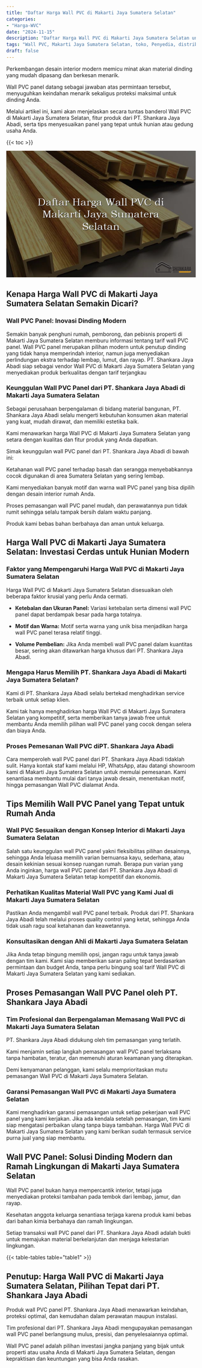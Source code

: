 ```yaml
---
title: "Daftar Harga Wall PVC di Makarti Jaya Sumatera Selatan"
categories: 
- "Harga-WVC"
date: "2024-11-15"
description: "Daftar Harga Wall PVC di Makarti Jaya Sumatera Selatan untuk tempat tinggal, office, serta toko. Material terbaik, pilihan motif, pilihan warna menarik, dengan servis instalasi dikerjakan oleh tenaga ahli berpengalaman serta kepastian resmi!|Layanan penjualan Wall PVC di Makarti Jaya Sumatera Selatan untuk kebutuhan hunian, perkantoran, atau gerai, beserta material unggulan dan pemasangan oleh teknisi ahli dan jaminan resmi.|Pilihan Wall PVC di Makarti Jaya Sumatera Selatan yang terbukti untuk hunian, kantor, dan ritel, bersama material terbaik dan penempatan oleh tim ahli serta jaminan resmi.|Penyediaan Wall PVC di Makarti Jaya Sumatera Selatan untuk hunian, office, dan ritel, beserta material unggulan dan penempatan oleh teknisi profesional, dilengkapi dengan kepastian resmi.}"
tags: "Wall PVC, Makarti Jaya Sumatera Selatan, toko, Penyedia, distributor"
draft: false
---
```


Perkembangan desain interior modern memicu minat akan material dinding yang mudah dipasang dan berkesan menarik.

Wall PVC panel datang sebagai jawaban atas permintaan tersebut, menyuguhkan keindahan menarik sekaligus proteksi maksimal untuk dinding Anda.

Melalui artikel ini, kami akan menjelaskan secara tuntas banderol Wall PVC di Makarti Jaya Sumatera Selatan, fitur produk dari PT. Shankara Jaya Abadi, serta tips menyesuaikan panel yang tepat untuk hunian atau gedung usaha Anda.

{{< toc >}}

![Daftar Harga Wall PVC di Makarti Jaya Sumatera Selatan](/images/Harga-WVC/Daftar-Harga-Wall-PVC-di-Makarti-Jaya-Sumatera-Selatan.png)


## Kenapa Harga Wall PVC di Makarti Jaya Sumatera Selatan Semakin Dicari?

### Wall PVC Panel: Inovasi Dinding Modern

Semakin banyak penghuni rumah, pemborong, dan pebisnis properti di Makarti Jaya Sumatera Selatan memburu informasi tentang tarif wall PVC panel. Wall PVC panel merupakan pilihan modern untuk penutup dinding yang tidak hanya memperindah interior, namun juga menyediakan perlindungan ekstra terhadap lembap, lumut, dan rayap. PT. Shankara Jaya Abadi siap sebagai vendor Wall PVC di Makarti Jaya Sumatera Selatan yang menyediakan produk berkualitas dengan tarif terjangkau

### Keunggulan Wall PVC Panel dari PT. Shankara Jaya Abadi di Makarti Jaya Sumatera Selatan

Sebagai perusahaan berpengalaman di bidang material bangunan, PT. Shankara Jaya Abadi selalu mengerti kebutuhan konsumen akan material yang kuat, mudah dirawat, dan memiliki estetika baik.

Kami menawarkan harga Wall PVC di Makarti Jaya Sumatera Selatan yang setara dengan kualitas dan fitur produk yang Anda dapatkan.

Simak keunggulan wall PVC panel dari PT. Shankara Jaya Abadi di bawah ini:

Ketahanan wall PVC panel terhadap basah dan serangga menyebabkannya cocok digunakan di area Sumatera Selatan yang sering lembap.

Kami menyediakan banyak motif dan warna wall PVC panel yang bisa dipilih dengan desain interior rumah Anda.

Proses pemasangan wall PVC panel mudah, dan perawatannya pun tidak rumit sehingga selalu tampak bersih dalam waktu panjang.

Produk kami bebas bahan berbahaya dan aman untuk keluarga.

## Harga Wall PVC di Makarti Jaya Sumatera Selatan: Investasi Cerdas untuk Hunian Modern

### Faktor yang Mempengaruhi Harga Wall PVC di Makarti Jaya Sumatera Selatan

Harga Wall PVC di Makarti Jaya Sumatera Selatan disesuaikan oleh beberapa faktor krusial yang perlu Anda cermati.

- **Ketebalan dan Ukuran Panel:** Variasi ketebalan serta dimensi wall PVC panel dapat berdampak besar pada harga totalnya.

- **Motif dan Warna:** Motif serta warna yang unik bisa menjadikan harga wall PVC panel terasa relatif tinggi.

- **Volume Pembelian:** Jika Anda membeli wall PVC panel dalam kuantitas besar, sering akan ditawarkan harga khusus dari PT. Shankara Jaya Abadi.

### Mengapa Harus Memilih PT. Shankara Jaya Abadi di Makarti Jaya Sumatera Selatan?

Kami di PT. Shankara Jaya Abadi selalu bertekad menghadirkan service terbaik untuk setiap klien.

Kami tak hanya menghadirkan harga Wall PVC di Makarti Jaya Sumatera Selatan yang kompetitif, serta memberikan tanya jawab free untuk membantu Anda memilih pilihan wall PVC panel yang cocok dengan selera dan biaya Anda.

### Proses Pemesanan Wall PVC diPT. Shankara Jaya Abadi

Cara memperoleh wall PVC panel dari PT. Shankara Jaya Abadi tidaklah sulit. Hanya kontak staf kami melalui HP, WhatsApp, atau datangi showroom kami di Makarti Jaya Sumatera Selatan untuk memulai pemesanan. Kami senantiasa membantu mulai dari tanya jawab desain, menentukan motif, hingga pemasangan Wall PVC dialamat Anda.

## Tips Memilih Wall PVC Panel yang Tepat untuk Rumah Anda

### Wall PVC Sesuaikan dengan Konsep Interior di Makarti Jaya Sumatera Selatan

Salah satu keunggulan wall PVC panel yakni fleksibilitas pilihan desainnya, sehingga Anda leluasa memilih varian bernuansa kayu, sederhana, atau desain kekinian sesuai konsep ruangan rumah. Berapa pun varian yang Anda inginkan, harga wall PVC panel dari PT. Shankara Jaya Abadi di Makarti Jaya Sumatera Selatan tetap kompetitif dan ekonomis.

### Perhatikan Kualitas Material Wall PVC yang Kami Jual di Makarti Jaya Sumatera Selatan

Pastikan Anda mengambil wall PVC panel terbaik. Produk dari PT. Shankara Jaya Abadi telah melalui proses quality control yang ketat, sehingga Anda tidak usah ragu soal ketahanan dan keawetannya.

### Konsultasikan dengan Ahli di Makarti Jaya Sumatera Selatan

Jika Anda tetap bingung memilih opsi, jangan ragu untuk tanya jawab dengan tim kami. Kami siap memberikan saran paling tepat berdasarkan permintaan dan budget Anda, tanpa perlu bingung soal tarif Wall PVC di Makarti Jaya Sumatera Selatan yang kami sediakan.

## Proses Pemasangan Wall PVC Panel oleh PT. Shankara Jaya Abadi

### Tim Profesional dan Berpengalaman Memasang Wall PVC di Makarti Jaya Sumatera Selatan

PT. Shankara Jaya Abadi didukung oleh tim pemasangan yang terlatih.

Kami menjamin setiap langkah pemasangan wall PVC panel terlaksana tanpa hambatan, teratur, dan memenuhi aturan keamanan yang diterapkan.

Demi kenyamanan pelanggan, kami selalu memprioritaskan mutu pemasangan Wall PVC di Makarti Jaya Sumatera Selatan.

### Garansi Pemasangan Wall PVC di Makarti Jaya Sumatera Selatan

Kami menghadirkan garansi pemasangan untuk setiap pekerjaan wall PVC panel yang kami kerjakan. Jika ada kendala setelah pemasangan, tim kami siap mengatasi perbaikan ulang tanpa biaya tambahan. Harga Wall PVC di Makarti Jaya Sumatera Selatan yang kami berikan sudah termasuk service purna jual yang siap membantu.

## Wall PVC Panel: Solusi Dinding Modern dan Ramah Lingkungan di Makarti Jaya Sumatera Selatan

Wall PVC panel bukan hanya mempercantik interior, tetapi juga menyediakan proteksi tambahan pada tembok dari lembap, jamur, dan rayap.

Kesehatan anggota keluarga senantiasa terjaga karena produk kami bebas dari bahan kimia berbahaya dan ramah lingkungan.

Setiap transaksi wall PVC panel dari PT. Shankara Jaya Abadi adalah bukti untuk memajukan material berkelanjutan dan menjaga kelestarian lingkungan.

{{< table-tables table="table1" >}}

## Penutup: Harga Wall PVC di Makarti Jaya Sumatera Selatan, Pilihan Tepat dari PT. Shankara Jaya Abadi

Produk wall PVC panel PT. Shankara Jaya Abadi menawarkan keindahan, proteksi optimal, dan kemudahan dalam perawatan maupun instalasi.

Tim profesional dari PT. Shankara Jaya Abadi mengupayakan pemasangan wall PVC panel berlangsung mulus, presisi, dan penyelesaiannya optimal.

Wall PVC panel adalah pilihan investasi jangka panjang yang bijak untuk properti atau usaha Anda di Makarti Jaya Sumatera Selatan, dengan kepraktisan dan keuntungan yang bisa Anda rasakan.